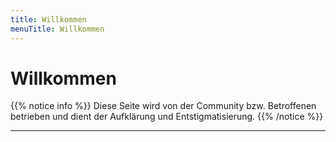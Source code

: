 ```yaml
---
title: Willkommen
menuTitle: Willkommen
---
```


# Willkommen

{{% notice info %}}
Diese Seite wird von der Community bzw. Betroffenen betrieben und dient der Aufklärung und Entstigmatisierung.
{{% /notice %}}

---

